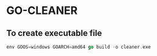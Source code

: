 # GO-CLEANER

## To create executable file

``` go
env GOOS=windows GOARCH=amd64 go build -o cleaner.exe
```
